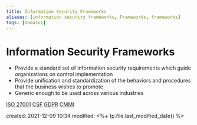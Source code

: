 ```yaml
---
title: Information Security Frameworks
aliases: [information security frameworks, Frameworks, frameworks]
tags: [Domain1]
---
```


# Information Security Frameworks

- Provide a standard set of information security requirements which guide organizations on control implementation
- Provide unification and standardization of the behaviors and procedures that the business wishes to promote 
- Generic enough to be used across various industries

[ISO 27001](notes/CISSP/Domain%201/Information%20Security%20Frameworks/ISO%2027001)
[CSF](notes/CISSP/Domain%201/Information%20Security%20Frameworks/CSF)
[GDPR](notes/CISSP/Domain%201/Information%20Security%20Frameworks/GDPR)
[CMMI](notes/CISSP/Domain%201/Information%20Security%20Frameworks/CMMI)

created: 2021-12-09 10:34
modified: <%+ tp.file.last_modified_date() %>